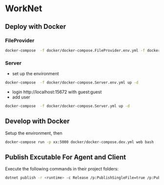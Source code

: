 # WorkNet

## Deploy with Docker
### FileProvider

```bash
docker-compose  -f docker/docker-compose.FileProvider.env.yml -f docker/docker-compose.FileProvider.env.yml up -d
```


### Server

* set up the environment

```bash
docker-compose  -f docker/docker-compose.Server.env.yml up -d
```

* login http://localhost:15672 with guest:guest
* add user

``` bash
docker-compose  -f docker/docker-compose.Server.yml up -d
```


## Develop with Docker

Setup the environment, then

```bash
docker-compose run -p xx:5000 docker/docker-compose.dev.yml web bash
```

## Publish Excutable For Agent and Client

Execute the following commands in their project folders:

```bash
dotnet publish -r <runtime> -c Release /p:PublishSingleFile=true /p:PublishTrimmed=true
```
